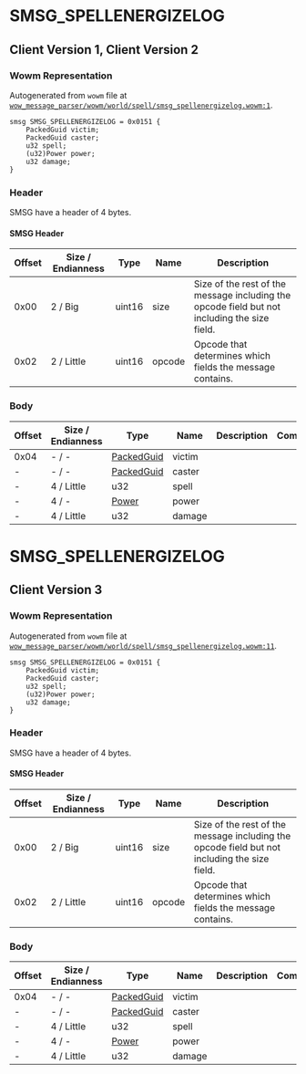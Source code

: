 # SMSG_SPELLENERGIZELOG

## Client Version 1, Client Version 2

### Wowm Representation

Autogenerated from `wowm` file at [`wow_message_parser/wowm/world/spell/smsg_spellenergizelog.wowm:1`](https://github.com/gtker/wow_messages/tree/main/wow_message_parser/wowm/world/spell/smsg_spellenergizelog.wowm#L1).
```rust,ignore
smsg SMSG_SPELLENERGIZELOG = 0x0151 {
    PackedGuid victim;
    PackedGuid caster;
    u32 spell;
    (u32)Power power;
    u32 damage;
}
```
### Header

SMSG have a header of 4 bytes.

#### SMSG Header

| Offset | Size / Endianness | Type   | Name   | Description |
| ------ | ----------------- | ------ | ------ | ----------- |
| 0x00   | 2 / Big           | uint16 | size   | Size of the rest of the message including the opcode field but not including the size field.|
| 0x02   | 2 / Little        | uint16 | opcode | Opcode that determines which fields the message contains.|

### Body

| Offset | Size / Endianness | Type | Name | Description | Comment |
| ------ | ----------------- | ---- | ---- | ----------- | ------- |
| 0x04 | - / - | [PackedGuid](../spec/packed-guid.md) | victim |  |  |
| - | - / - | [PackedGuid](../spec/packed-guid.md) | caster |  |  |
| - | 4 / Little | u32 | spell |  |  |
| - | 4 / - | [Power](power.md) | power |  |  |
| - | 4 / Little | u32 | damage |  |  |

# SMSG_SPELLENERGIZELOG

## Client Version 3

### Wowm Representation

Autogenerated from `wowm` file at [`wow_message_parser/wowm/world/spell/smsg_spellenergizelog.wowm:11`](https://github.com/gtker/wow_messages/tree/main/wow_message_parser/wowm/world/spell/smsg_spellenergizelog.wowm#L11).
```rust,ignore
smsg SMSG_SPELLENERGIZELOG = 0x0151 {
    PackedGuid victim;
    PackedGuid caster;
    u32 spell;
    (u32)Power power;
    u32 damage;
}
```
### Header

SMSG have a header of 4 bytes.

#### SMSG Header

| Offset | Size / Endianness | Type   | Name   | Description |
| ------ | ----------------- | ------ | ------ | ----------- |
| 0x00   | 2 / Big           | uint16 | size   | Size of the rest of the message including the opcode field but not including the size field.|
| 0x02   | 2 / Little        | uint16 | opcode | Opcode that determines which fields the message contains.|

### Body

| Offset | Size / Endianness | Type | Name | Description | Comment |
| ------ | ----------------- | ---- | ---- | ----------- | ------- |
| 0x04 | - / - | [PackedGuid](../spec/packed-guid.md) | victim |  |  |
| - | - / - | [PackedGuid](../spec/packed-guid.md) | caster |  |  |
| - | 4 / Little | u32 | spell |  |  |
| - | 4 / - | [Power](power.md) | power |  |  |
| - | 4 / Little | u32 | damage |  |  |

